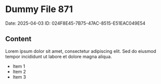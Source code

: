 # Dummy File 871

Date: 2025-04-03
ID: 024F8E45-7B75-47AC-8515-E51EAC049E54

## Content

Lorem ipsum dolor sit amet, consectetur adipiscing elit.
Sed do eiusmod tempor incididunt ut labore et dolore magna aliqua.

* Item 1
* Item 2
* Item 3
